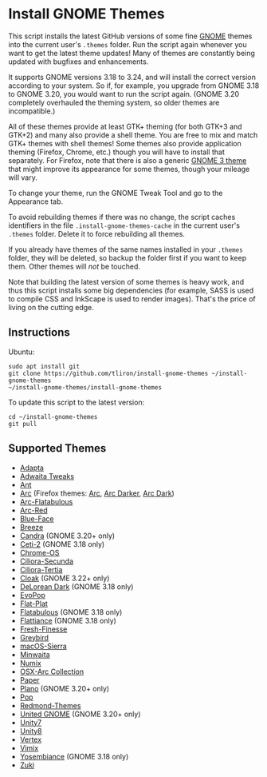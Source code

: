 Install GNOME Themes
====================

This script installs the latest GitHub versions of some fine [GNOME](https://www.gnome.org/) themes into the current user's `.themes` folder. Run the script again whenever you want to get the latest theme updates! Many of themes are constantly being updated with bugfixes and enhancements.

It supports GNOME versions 3.18 to 3.24, and will install the correct version according to your system. So if, for example, you upgrade from GNOME 3.18 to GNOME 3.20, you would want to run the script again. (GNOME 3.20 completely overhauled the theming system, so older themes are incompatible.)

All of these themes provide at least GTK+ theming (for both GTK+3 and GTK+2) and many also provide a shell theme. You are free to mix and match GTK+ themes with shell themes! Some themes also provide application theming (Firefox, Chrome, etc.) though you will have to install that separately. For Firefox, note that there is also a generic [GNOME 3 theme](https://addons.mozilla.org/en-US/firefox/addon/adwaita/) that might improve its appearance for some themes, though your mileage will vary.

To change your theme, run the GNOME Tweak Tool and go to the Appearance tab.

To avoid rebuilding themes if there was no change, the script caches identifiers in the file `.install-gnome-themes-cache` in the current user's `.themes` folder. Delete it to force rebuilding all themes.

If you already have themes of the same names installed in your `.themes` folder, they will be deleted, so backup the folder first if you want to keep them. Other themes will _not_ be touched.

Note that building the latest version of some themes is heavy work, and thus this script installs some big dependencies (for example, SASS is used to compile CSS and InkScape is used to render images). That's the price of living on the cutting edge.


Instructions
------------

Ubuntu:

    sudo apt install git
    git clone https://github.com/tliron/install-gnome-themes ~/install-gnome-themes
    ~/install-gnome-themes/install-gnome-themes

To update this script to the latest version:

    cd ~/install-gnome-themes
    git pull


Supported Themes
----------------

* [Adapta](https://github.com/tista500/Adapta)
* [Adwaita Tweaks](https://github.com/Jazqa/adwaita-tweaks)
* [Ant](https://github.com/EliverLara/Ant)
* [Arc](https://github.com/horst3180/arc-theme) (Firefox themes: [Arc](https://addons.mozilla.org/en-US/firefox/addon/arc-theme/), [Arc Darker](https://addons.mozilla.org/en-US/firefox/addon/arc-darker-theme/), [Arc Dark](https://addons.mozilla.org/en-US/firefox/addon/arc-dark-theme/))
* [Arc-Flatabulous](https://github.com/andreisergiu98/arc-flatabulous-theme)
* [Arc-Red](https://github.com/mclmza/arc-theme-Red)
* [Blue-Face](https://github.com/Vistaus/Blue-Face)
* [Breeze](https://github.com/dirruk1/gnome-breeze)
* [Candra](https://github.com/killhellokitty/Candra-Themes-3.20) (GNOME 3.20+ only)
* [Ceti-2](https://github.com/horst3180/ceti-theme) (GNOME 3.18 only)
* [Chrome-OS](https://github.com/Elbullazul/Chrome-OS)
* [Ciliora-Secunda](https://github.com/zagortenay333/ciliora-secunda-shell)
* [Ciliora-Tertia](https://github.com/zagortenay333/ciliora-tertia-shell)
* [Cloak](https://github.com/killhellokitty/Cloak-3.22) (GNOME 3.22+ only)
* [DeLorean Dark](https://github.com/killhellokitty/DeLorean-Dark-3.18) (GNOME 3.18 only)
* [EvoPop](https://github.com/solus-cold-storage/evopop-gtk-theme)
* [Flat-Plat](https://github.com/nana-4/Flat-Plat)
* [Flatabulous](https://github.com/anmoljagetia/Flatabulous) (GNOME 3.18 only)
* [Flattiance](https://github.com/IonicaBizau/Flattiance) (GNOME 3.18 only)
* [Fresh-Finesse](https://github.com/Vistaus/Fresh-Finesse)
* [Greybird](https://github.com/shimmerproject/Greybird)
* [macOS-Sierra](https://github.com/Elbullazul/macOS-Sierra)
* [Minwaita](https://github.com/godlyranchdressing/Minwaita)
* [Numix](https://github.com/numixproject/numix-gtk-theme)
* [OSX-Arc Collection](https://github.com/LinxGem33/OSX-Arc-Darker)
* [Paper](https://github.com/snwh/paper-gtk-theme)
* [Plano](https://github.com/lassekongo83/plano-theme) (GNOME 3.20+ only)
* [Pop](https://github.com/system76/pop-gtk-theme)
* [Redmond-Themes](https://github.com/Elbullazul/Redmond-Themes)
* [United GNOME](https://github.com/godlyranchdressing/United-GNOME) (GNOME 3.20+ only)
* [Unity7](https://github.com/B00merang-Project/unity7)
* [Unity8](https://github.com/B00merang-Project/unity8)
* [Vertex](https://github.com/horst3180/vertex-theme)
* [Vimix](https://github.com/vinceliuice/vimix-gtk-themes)
* [Yosembiance](https://github.com/bsundman/Yosembiance) (GNOME 3.18 only)
* [Zuki](https://github.com/lassekongo83/zuki-themes)
